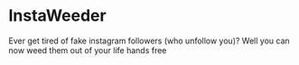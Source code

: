 # InstaWeeder
Ever get tired of fake instagram followers (who unfollow you)? Well you can now weed them out of your life hands free 

